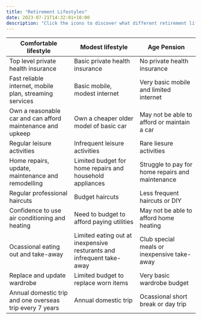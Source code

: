```yaml
---
title: "Retirement Lifestyles"
date: 2023-07-21T14:32:01+10:00
description: "Click the icons to discover what different retirement lifestyles look like."
---
```


| Comfortable lifestyle | Modest lifestyle | Age Pension |
| --- | --- | --- |
| Top level private health insurance | Basic private health insurance | No private health insurance |
| Fast reliable internet, mobile plan, streaming services | Basic mobile, modest internet | Very basic mobile and limited internet |
| Own a reasonable car and can afford maintenance and upkeep | Own a cheaper older model of basic car | May not be able to afford or maintain a car |
| Regular leisure activities | Infrequent leisure activities | Rare liesure activities | 
| Home repairs, update, maintenance and remodelling | Limited budget for home repairs and household appliances | Struggle to pay for home repairs and maintenance |
| Regular professional haircuts | Budget haircuts | Less frequent haircuts or DIY |
| Confidence to use air conditioning and heating | Need to budget to afford paying utilities | May not be able to afford home heating |
| Ocassional eating out and take-away | Limited eating out at inexpensive resturants and infrequent take-away | Club special meals or inexpensive take-away |
| Replace and update wardrobe | Limited budget to replace worn items | Very basic wardrobe budget |
| Annual domestic trip and one overseas trip every 7 years | Annual domestic trip | Ocassional short break or day trip |